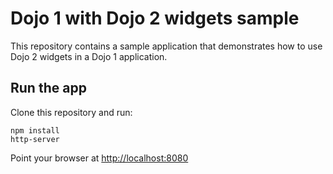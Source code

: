 # Dojo 1 with Dojo 2 widgets sample

This repository contains a sample application that demonstrates how to use Dojo 2 widgets in a Dojo 1 application.

## Run the app

Clone this repository and run:

```shell
npm install
http-server
```

Point your browser at <http://localhost:8080>
